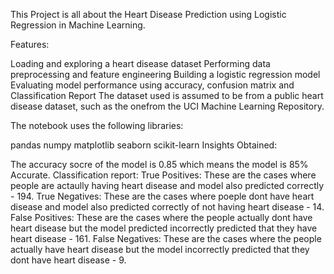 This Project is all about the Heart Disease Prediction using Logistic Regression in Machine Learning.

Features:

Loading and exploring a heart disease dataset
Performing data preprocessing and feature engineering
Building a logistic regression model
Evaluating model performance using accuracy, confusion matrix and Classification Report
The dataset used is assumed to be from a public heart disease dataset, such as the onefrom the UCI Machine Learning Repository. 

The notebook uses the following libraries:

pandas
numpy
matplotlib
seaborn
scikit-learn
Insights Obtained:

The accuracy socre of the model is 0.85 which means the model is 85% Accurate.
Classification report:
True Positives: These are the cases where people are actaully having heart disease and model also predicted correctly - 194.
True Negatives: These are the cases where poeple dont have heart disease and model also predicted correctly of not having heart disease - 14.
False Positives: These are the cases where the people actually dont have heart disease but the model predicted incorrectly predicted that they have heart disease - 161.
False Negatives: These are the cases where the people actually have heart disease but the model incorrectly predicted that they dont have heart disease - 9.
